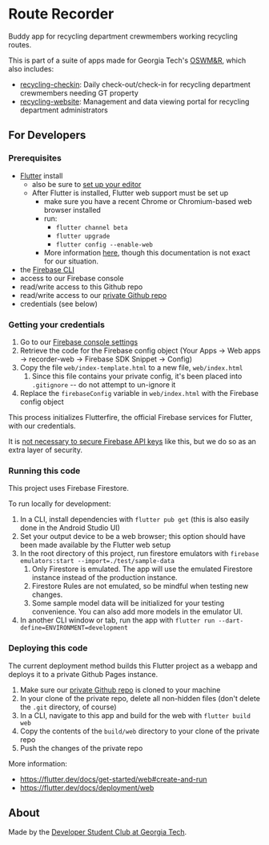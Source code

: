 # Route Recorder

Buddy app for recycling department crewmembers working recycling routes.

This is part of a suite of apps made for Georgia Tech's [OSWM&R](http://www.recycle.gatech.edu/), which also includes:
* [recycling-checkin](https://github.com/dscgt/recycling_checkin): Daily check-out/check-in for recycling department crewmembers needing GT property
* [recycling-website](https://github.com/dscgt/recycling_website): Management and data viewing portal for recycling department administrators

## For Developers

### Prerequisites

* [Flutter](https://flutter.dev/docs/get-started/install) install
   * also be sure to [set up your editor](https://flutter.dev/docs/get-started/editor?tab=androidstudio)
   * After Flutter is installed, Flutter web support must be set up
      * make sure you have a recent Chrome or Chromium-based web browser installed
      * run:
         * `flutter channel beta`
         * `flutter upgrade`
         * `flutter config --enable-web`
      * More information [here](https://flutter.dev/docs/get-started/web), though this documentation is not exact for our situation.
* the [Firebase CLI](https://firebase.google.com/docs/cli)
* access to our Firebase console
* read/write access to this Github repo
* read/write access to our [private Github repo](https://github.gatech.edu/dscgt/recycling_checkin_dist)
* credentials (see below)

### Getting your credentials

1. Go to our [Firebase console settings](https://console.firebase.google.com/u/0/project/gt-recycling/settings/general/)
1. Retrieve the code for the Firebase config object (Your Apps -> Web apps -> recorder-web -> Firebase SDK Snippet -> Config)
1. Copy the file `web/index-template.html` to a new file, `web/index.html`
   1. Since this file contains your private config, it's been placed into `.gitignore` -- do not attempt to un-ignore it
1. Replace the `firebaseConfig` variable in `web/index.html` with the Firebase config object

This process initializes Flutterfire, the official Firebase services for Flutter, with our credentials.

It is [not necessary to secure Firebase API keys](https://firebase.google.com/docs/projects/api-keys) like this, but we do so as an extra layer of security.

### Running this code

This project uses Firebase Firestore.

To run locally for development:

1. In a CLI, install dependencies with `flutter pub get` (this is also easily done in the Android Studio UI)
1. Set your output device to be a web browser; this option should have been made available by the Flutter web setup
1. In the root directory of this project, run firestore emulators with `firebase emulators:start --import=./test/sample-data`
   1. Only Firestore is emulated. The app will use the emulated Firestore instance instead of the production instance.
   1. Firestore Rules are not emulated, so be mindful when testing new changes.
   1. Some sample model data will be initialized for your testing convenience. You can also add more models in the emulator UI.
1. In another CLI window or tab, run the app with `flutter run --dart-define=ENVIRONMENT=development`

### Deploying this code

The current deployment method builds this Flutter project as a webapp and deploys it to a private Github Pages instance.

1. Make sure our [private Github repo](https://github.gatech.edu/dscgt/route_recorder_dist) is cloned to your machine
1. In your clone of the private repo, delete all non-hidden files (don't delete the `.git` directory, of course)
1. In a CLI, navigate to this app and build for the web with `flutter build web`
1. Copy the contents of the `build/web` directory to your clone of the private repo
1. Push the changes of the private repo

More information:

* https://flutter.dev/docs/get-started/web#create-and-run
* https://flutter.dev/docs/deployment/web

## About

Made by the [Developer Student Club at Georgia Tech](https://dscgt.club/).
